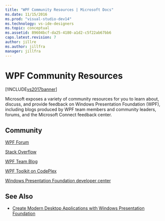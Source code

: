 ```yaml
---
title: "WPF Community Resources | Microsoft Docs"
ms.date: 11/15/2016
ms.prod: "visual-studio-dev14"
ms.technology: vs-ide-designers
ms.topic: conceptual
ms.assetid: 89604bcf-da25-4180-a1d2-c5f22ab67bb6
caps.latest.revision: 7
author: jillre
ms.author: jillfra
manager: jillfra
---
```

# WPF Community Resources
[!INCLUDE[vs2017banner](../includes/vs2017banner.md)]

Microsoft exposes a variety of community resources for you to learn about, discuss, and provide feedback on Windows Presentation Foundation (WPF), including blogs produced by WPF team members and community leaders, forums, and the Microsoft Connect feedback center.

## Community
 [WPF Forum](https://social.msdn.microsoft.com/forums/en-US/wpf/threads/)

 [Stack Overflow](https://stackoverflow.com/questions/tagged/wpf)

 [WPF Team Blog](https://devblogs.microsoft.com/wpf/)

 [WPF Toolkit on CodePlex](https://archive.codeplex.com/?p=wpf)

 [Windows Presentation Foundation developer center](https://www.visualstudio.com/features/wpf-vs)

## See Also

- [Create Modern Desktop Applications with Windows Presentation Foundation](../designers/create-modern-desktop-applications-with-windows-presentation-foundation.md)
